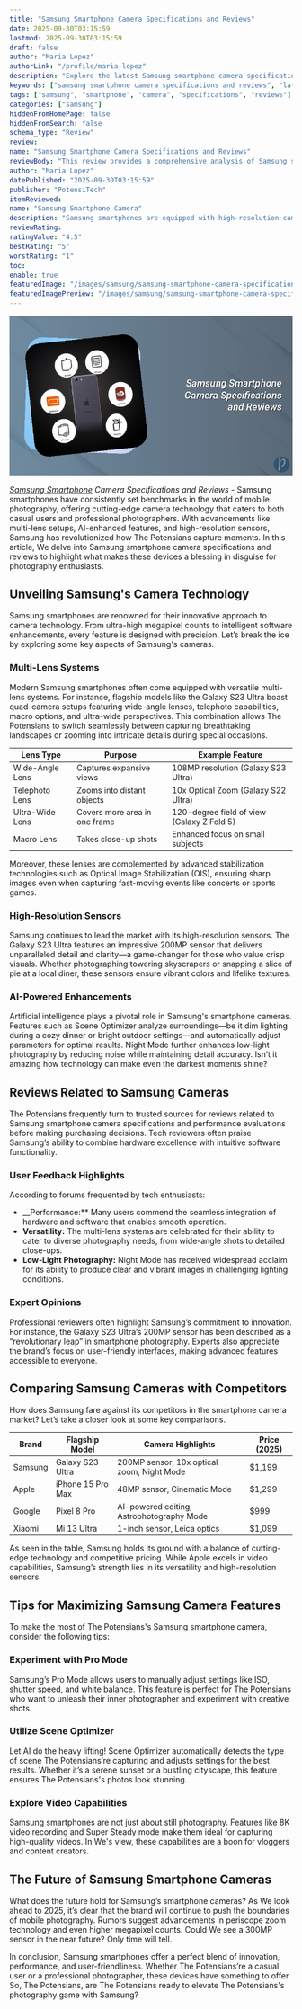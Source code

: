 ```yaml
---
title: "Samsung Smartphone Camera Specifications and Reviews"
date: 2025-09-30T03:15:59
lastmod: 2025-09-30T03:15:59
draft: false
author: "Maria Lopez"
authorLink: "/profile/maria-lopez"
description: "Explore the latest Samsung smartphone camera specifications and reviews. Dive into expert insights, features, and user feedback to choose the best device for your photography needs."
keywords: ["samsung smartphone camera specifications and reviews", "latest samsung smartphone camera reviews", "samsung camera features 2025"]
tags: ["samsung", "smartphone", "camera", "specifications", "reviews"]
categories: ["samsung"]
hiddenFromHomePage: false
hiddenFromSearch: false
schema_type: "Review"
review:
name: "Samsung Smartphone Camera Specifications and Reviews"
reviewBody: "This review provides a comprehensive analysis of Samsung smartphone camera specifications and performance in 2025. Discover how Samsung's advanced camera technology, including multi-lens systems and AI enhancements, stands out in the market."
author: "Maria Lopez"
datePublished: "2025-09-30T03:15:59"
publisher: "PotensiTech"
itemReviewed:
name: "Samsung Smartphone Camera"
description: "Samsung smartphones are equipped with high-resolution cameras, versatile multi-lens systems, and AI-powered features, making them ideal for photography enthusiasts and professionals alike."
reviewRating:
ratingValue: "4.5"
bestRating: "5"
worstRating: "1"
toc:
enable: true
featuredImage: "/images/samsung/samsung-smartphone-camera-specifications-and-reviews.jpg"
featuredImagePreview: "/images/samsung/samsung-smartphone-camera-specifications-and-reviews.jpg"
---
```


![Samsung Smartphone Camera Specifications and Reviews](/images/samsung/samsung-smartphone-camera-specifications-and-reviews.jpg)


_[Samsung Smartphone](/samsung/authentic-samsung-smartphone-photography-gear) Camera Specifications and Reviews_ - Samsung smartphones have consistently set benchmarks in the world of mobile photography, offering cutting-edge camera technology that caters to both casual users and professional photographers. With advancements like multi-lens setups, AI-enhanced features, and high-resolution sensors, Samsung has revolutionized how The Potensians capture moments. In this article, We delve into Samsung smartphone camera specifications and reviews to highlight what makes these devices a blessing in disguise for photography enthusiasts.

## Unveiling Samsung's Camera Technology

Samsung smartphones are renowned for their innovative approach to camera technology. From ultra-high megapixel counts to intelligent software enhancements, every feature is designed with precision. Let’s break the ice by exploring some key aspects of Samsung's cameras.

### Multi-Lens Systems

Modern Samsung smartphones often come equipped with versatile multi-lens systems. For instance, flagship models like the Galaxy S23 Ultra boast quad-camera setups featuring wide-angle lenses, telephoto capabilities, macro options, and ultra-wide perspectives. This combination allows The Potensians to switch seamlessly between capturing breathtaking landscapes or zooming into intricate details during special occasions.

<div class="table-responsive">
<table class="html-table">
<thead>
<tr>
<th>Lens Type</th>
<th>Purpose</th>
<th>Example Feature</th>
</tr>
</thead>
<tbody>
<tr>
<td>Wide-Angle Lens</td>
<td>Captures expansive views</td>
<td>108MP resolution (Galaxy S23 Ultra)</td>
</tr>
<tr>
<td>Telephoto Lens</td>
<td>Zooms into distant objects</td>
<td>10x Optical Zoom (Galaxy S22 Ultra)</td>
</tr>
<tr>
<td>Ultra-Wide Lens</td>
<td>Covers more area in one frame</td>
<td>120-degree field of view (Galaxy Z Fold 5)</td>
</tr>
<tr>
<td>Macro Lens</td>
<td>Takes close-up shots</td>
<td>Enhanced focus on small subjects</td>
</tr>
</tbody>
</table>
</div>

Moreover, these lenses are complemented by advanced stabilization technologies such as Optical Image Stabilization (OIS), ensuring sharp images even when capturing fast-moving events like concerts or sports games.

### High-Resolution Sensors

Samsung continues to lead the market with its high-resolution sensors. The Galaxy S23 Ultra features an impressive 200MP sensor that delivers unparalleled detail and clarity—a game-changer for those who value crisp visuals. Whether photographing towering skyscrapers or snapping a slice of pie at a local diner, these sens​ors ensure vibrant colors and lifelike textures.

### AI-Powered Enhancements

Artificial intelligence plays a pivotal role in Samsung's smartphone cameras. Features such as Scene Optimizer analyze surroundings—be it dim lighting during a cozy dinner or bright outdoor settings—and automatically adjust parameters for optimal results. Night Mode further enhances low-light photography by reducing noise while maintaining detail accuracy. Isn’t it amazing how technology can make even the darkest moments shine?

## Reviews Related to Samsung Cameras

The Potensians frequently turn to trusted sources for reviews related to Samsung smartphone camera specifications and performance evaluations before making purchasing decisions. Tech reviewers often praise Samsung’s ability to combine hardware excellence with intuitive software functionality.

### User Feedback Highlights

According to forums frequented by tech enthusiasts:
- __Performance:** Many users commend the seamless integration of hardware and software that enables smooth operation.
- **Versatility:** The multi-lens systems are celebrated for their ability to cater to diverse photography needs, from wide-angle shots to detailed close-ups.
- **Low-Light Photography:** Night Mode has received widespread acclaim for its ability to produce clear and vibrant images in challenging lighting condit​ions.

### Expert Opinions

Professional reviewers often highlight Samsung’s commitment to innovation. For instance, the Galaxy S23 Ultra’s 200MP sensor has been described as a “revolutionary leap” in smartphone photography. Experts also appreciate the brand’s focus on user-friendly interfaces, making advanced features accessible to everyone.

## Comparing Samsung Cameras with Competitors

How does Samsung fare against its competitors in the smartphone camera market? Let’s take a closer look at some key comparisons.

<div class="table-responsive">
<table class="html-table">
<thead>
<tr>
<th>Brand</th>
<th>Flagship Model</th>
<th>Camera Highlights</th>
<th>Price (2025)</th>
</tr>
</thead>
<tbody>
<tr>
<td>Samsung</td>
<td>Galaxy S23 Ultra</td>
<td>200MP sensor, 10x optical zoom, Night Mode</td>
<td>$1,199</td>
</tr>
<tr>
<td>Apple</td>
<td>iPhone 15 Pro Max</td>
<td>48MP sensor, Cinematic Mode</td>
<td>$1,299</td>
</tr>
<tr>
<td>Google</td>
<td>Pixel 8 Pro</td>
<td>AI-powered editing, Astrophotography Mode</td>
<td>$999</td>
</tr>
<tr>
<td>Xiaomi</td>
<td>Mi 13 Ultra</td>
<td>1-inch sensor, Leica optics</td>
<td>$1,099</td>
</tr>
</tbody>
</table>
</div>

As seen in the table, Samsung holds its ground with a balance of cutting-edge technology​ and competitive pricing. While Apple excels in video capabilities, Samsung’s strength lies in its versatility and high-resolution sensors.

## Tips for Maximizing Samsung Camera Features

To make the most of The Potensians's Samsung smartphone camera, consider the following tips:

### Experiment with Pro Mode

Samsung’s Pro Mode allows users to manually adjust settings like ISO, shutter speed, and white bala​nce. This feature is perfect for The Potensians who want to unleash their inner photographer and experiment with creative shots.

### Utilize Scene Optimizer

Let AI do the heavy lifting! Scene Optimizer automatically detects the type of scene The Potensians’re capturing and adjusts settings for the best results. Whether it’s a serene sunset or a bustling cityscape, this feature ensures The Potensians's photos look stunning.

### Explore Video Capabilities

Samsung smartphones are not just about still photography. Features like 8K video recording and Super Steady mode make them ideal for capturing high-quality videos. In We's view, these capabilities are a boon for vloggers and content creators.

## The Future of Samsung Smartphone Cameras

What does the future hold for Samsung’s smartphone cameras? As We look ahead to 2025, it’s clear that the brand will continue to push the boundaries of mobile photography. Rumors suggest advancements in periscope zoom technology and even higher megapixel counts. Could We see a 300MP sensor in the near future? Only time will tell.

In conclusion, Samsung smartphones offer a perfect blend of innovation, performance, and user-friendliness. Whether The Potensians’re a casual user or a professional photographer, these devices have something to offer. So, The Potensians, are The Potensians ready to elevate The Potensians's photography game with Samsung?
